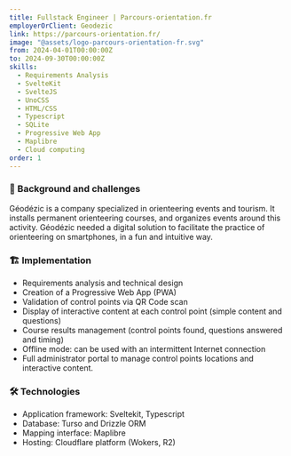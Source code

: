 ```yaml
---
title: Fullstack Engineer | Parcours-orientation.fr
employerOrClient: Geodezic
link: https://parcours-orientation.fr/
image: "@assets/logo-parcours-orientation-fr.svg"
from: 2024-04-01T00:00:00Z
to: 2024-09-30T00:00:00Z
skills:
  - Requirements Analysis
  - SvelteKit
  - SvelteJS
  - UnoCSS
  - HTML/CSS
  - Typescript
  - SQLite
  - Progressive Web App
  - Maplibre
  - Cloud computing
order: 1
---
```


### 📖 Background and challenges

Géodézic is a company specialized in orienteering events and tourism. It installs permanent orienteering courses, and organizes events around this activity. Géodézic needed a digital solution to facilitate the practice of orienteering on smartphones, in a fun and intuitive way.

### 🏗️ Implementation

- Requirements analysis and technical design
- Creation of a Progressive Web App (PWA)
- Validation of control points via QR Code scan
- Display of interactive content at each control point (simple content and questions)
- Course results management (control points found, questions answered and timing)
- Offline mode: can be used with an intermittent Internet connection
- Full administrator portal to manage control points locations and interactive content.

### 🛠️ Technologies

- Application framework: Sveltekit, Typescript
- Database: Turso and Drizzle ORM
- Mapping interface: Maplibre
- Hosting: Cloudflare platform (Wokers, R2)

